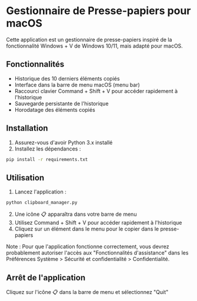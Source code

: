 # Gestionnaire de Presse-papiers pour macOS

Cette application est un gestionnaire de presse-papiers inspiré de la fonctionnalité Windows + V de Windows 10/11, mais adapté pour macOS.

## Fonctionnalités

- Historique des 10 derniers éléments copiés
- Interface dans la barre de menu macOS (menu bar)
- Raccourci clavier Command + Shift + V pour accéder rapidement à l'historique
- Sauvegarde persistante de l'historique
- Horodatage des éléments copiés

## Installation

1. Assurez-vous d'avoir Python 3.x installé
2. Installez les dépendances :
```bash
pip install -r requirements.txt
```

## Utilisation

1. Lancez l'application :
```bash
python clipboard_manager.py             
```

2. Une icône 📋 apparaîtra dans votre barre de menu
3. Utilisez Command + Shift + V pour accéder rapidement à l'historique
4. Cliquez sur un élément dans le menu pour le copier dans le presse-papiers

Note : Pour que l'application fonctionne correctement, vous devrez probablement autoriser l'accès aux "Fonctionnalités d'assistance" dans les Préférences Système > Sécurité et confidentialité > Confidentialité.

## Arrêt de l'application

Cliquez sur l'icône 📋 dans la barre de menu et sélectionnez "Quit"
